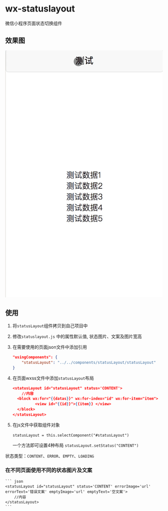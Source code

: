 # wx-statuslayout
微信小程序页面状态切换组件

## 效果图

![](https://raw.githubusercontent.com/ZzjBeatYou/wx-statuslayout/4b84a5513cf5e9a810cc56d322c29830b39b4fdb/preview/preview.gif)
## 使用
1. 将`statusLayout`组件拷贝到自己项目中
2. 修改`statuslayout.js` 中的属性默认值, 状态图片、文案及图片宽高
3. 在需要使用的页面json文件中添加引用
    ``` json
    "usingComponents": {
        "statusLayout": "../../components/statusLayout/statusLayout"
    }
    ```
4. 在页面wxss文件中添加`statusLayout`布局
    ``` json
    <statusLayout id="statusLayout" status='CONTENT'>
        //内容
      <block wx:for="{{datas}}" wx:for-index="id" wx:for-item="item">
              <view id="{{id}}">{{item}} </view>
      </block>
    </statusLayout>
    ```
5. 在js文件中获取组件对象

    `statusLayout = this.selectComponent("#statusLayout")`
    
    一个方法即可设置4种布局 `statusLayout.setStatus("CONTENT") `

状态类型：`CONTENT`、`ERROR`、`EMPTY`、`LOADING`

### 在不同页面使用不同的状态图片及文案

    ``` json
    <statusLayout id="statusLayout" status='CONTENT' errorImage='url' errorText='错误文案' emptyImage='url' emptyText='空文案'>
        //内容
    </statusLayout>
    ```


